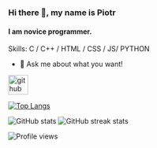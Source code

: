 ### Hi there 👋, my name is Piotr
#### I am novice programmer.

Skills: C / C++ / HTML / CSS / JS/ PYTHON

- 💬 Ask me about what you want! 


[<img src='https://cdn.jsdelivr.net/npm/simple-icons@3.0.1/icons/github.svg' alt='github' height='40'>](https://github.com/PiotrCiechanowski)  

[![Top Langs](https://github-readme-stats.vercel.app/api/top-langs/?username=PiotrCiechanowski)](https://github.com/anuraghazra/github-readme-stats)

![GitHub stats](https://github-readme-stats.vercel.app/api?username=PiotrCiechanowski&show_icons=true)   ![GitHub streak stats](https://streak-stats.demolab.com/?user=PiotrCiechanowski) 

 

![Profile views](https://gpvc.arturio.dev/PiotrCiechanowski)  
